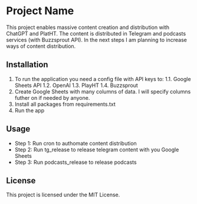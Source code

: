 # Project Name

This project enables massive content creation and distribution with ChatGPT and PlatHT. The content is distributed in Telegram and podcasts services (with Buzzsprout API). In the next steps I am planning to increase ways of content distribution.

## Installation

1. To run the application you need a config file with API keys to:
1.1. Google Sheets API
1.2. OpenAI
1.3. PlayHT
1.4. Buzzsprout
2. Create Google Sheets with many columns of data. I will specify columns futher on if needed by anyone.
3. Install all packages from requirements.txt
4. Run the app

## Usage

- Step 1: Run cron to authomate content distribution
- Step 2: Run tg_release to release telegram content with you Google Sheets
- Step 3: Run podcasts_release to release podcasts

## License

This project is licensed under the MIT License. 